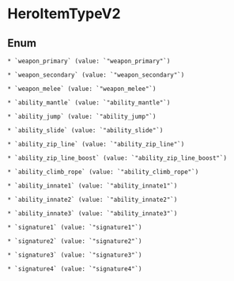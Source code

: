 
# HeroItemTypeV2

## Enum


    * `weapon_primary` (value: `"weapon_primary"`)

    * `weapon_secondary` (value: `"weapon_secondary"`)

    * `weapon_melee` (value: `"weapon_melee"`)

    * `ability_mantle` (value: `"ability_mantle"`)

    * `ability_jump` (value: `"ability_jump"`)

    * `ability_slide` (value: `"ability_slide"`)

    * `ability_zip_line` (value: `"ability_zip_line"`)

    * `ability_zip_line_boost` (value: `"ability_zip_line_boost"`)

    * `ability_climb_rope` (value: `"ability_climb_rope"`)

    * `ability_innate1` (value: `"ability_innate1"`)

    * `ability_innate2` (value: `"ability_innate2"`)

    * `ability_innate3` (value: `"ability_innate3"`)

    * `signature1` (value: `"signature1"`)

    * `signature2` (value: `"signature2"`)

    * `signature3` (value: `"signature3"`)

    * `signature4` (value: `"signature4"`)



